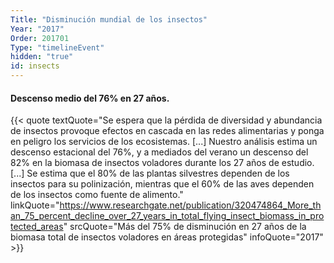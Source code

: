 ```yaml
---
Title: "Disminución mundial de los insectos"
Year: "2017"
Order: 201701
Type: "timelineEvent"
hidden: "true"
id: insects
---
```


#### Descenso medio del 76% en 27 años.

{{< quote textQuote="Se espera que la pérdida de diversidad y abundancia de insectos provoque efectos en cascada en las redes alimentarias y ponga en peligro los servicios de los ecosistemas. [...] Nuestro análisis estima un descenso estacional del 76%, y a mediados del verano un descenso del 82% en la biomasa de insectos voladores durante los 27 años de estudio. [...] Se estima que el 80% de las plantas silvestres dependen de los insectos para su polinización, mientras que el 60% de las aves dependen de los insectos como fuente de alimento." linkQuote="https://www.researchgate.net/publication/320474864_More_than_75_percent_decline_over_27_years_in_total_flying_insect_biomass_in_protected_areas" srcQuote="Más del 75% de disminución en 27 años de la biomasa total de insectos voladores en áreas protegidas" infoQuote="2017" >}}